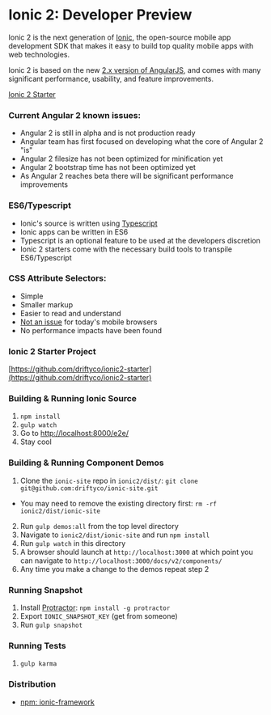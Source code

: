 # Ionic 2: Developer Preview

Ionic 2 is the next generation of [Ionic](http://ionicframework.com/), the open-source mobile app development SDK that makes it easy to build top quality mobile apps with web technologies.

Ionic 2 is based on the new [2.x version of AngularJS](https://angular.io/), and comes with many significant performance, usability, and feature improvements.

[Ionic 2 Starter](https://github.com/driftyco/ionic2-starter)


### Current Angular 2 known issues:

- Angular 2 is still in alpha and is not production ready
- Angular team has first focused on developing what the core of Angular 2 "is"
- Angular 2 filesize has not been optimized for minification yet
- Angular 2 bootstrap time has not been optimized yet
- As Angular 2 reaches beta there will be significant performance improvements


### ES6/Typescript

- Ionic's source is written using [Typescript](http://www.typescriptlang.org/)
- Ionic apps can be written in ES6
- Typescript is an optional feature to be used at the developers discretion
- Ionic 2 starters come with the necessary build tools to transpile ES6/Typescript


### CSS Attribute Selectors:

- Simple
- Smaller markup
- Easier to read and understand
- [Not an issue](https://twitter.com/paul_irish/status/311610425617838081) for today's mobile browsers
- No performance impacts have been found


### Ionic 2 Starter Project

[https://github.com/driftyco/ionic2-starter](https://github.com/driftyco/ionic2-starter)


### Building & Running Ionic Source

1. `npm install`
2. `gulp watch`
3. Go to [http://localhost:8000/e2e/](http://localhost:8000/e2e/)
4. Stay cool

### Building & Running Component Demos

1. Clone the `ionic-site` repo in `ionic2/dist/`: `git clone git@github.com:driftyco/ionic-site.git`
 * You may need to remove the existing directory first: `rm -rf ionic2/dist/ionic-site`
2. Run `gulp demos:all` from the top level directory
3. Navigate to `ionic2/dist/ionic-site` and run `npm install`
4. Run `gulp watch` in this directory
5. A browser should launch at `http://localhost:3000` at which point you can navigate to `http://localhost:3000/docs/v2/components/`
6. Any time you make a change to the demos repeat step 2

### Running Snapshot

1. Install [Protractor](https://angular.github.io/protractor/#/): `npm install -g protractor`
2. Export `IONIC_SNAPSHOT_KEY` (get from someone)
3. Run `gulp snapshot`

### Running Tests

1. `gulp karma`

### Distribution

 - [npm: ionic-framework](https://www.npmjs.com/package/ionic-framework)
